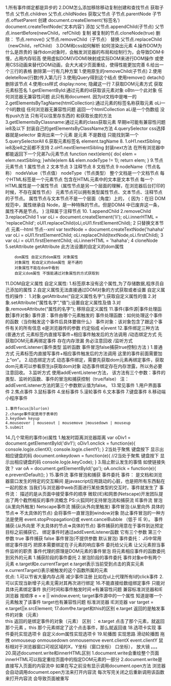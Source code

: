 1.所有事件绑定都是异步的
2.DOM怎么添加移除移动复制创建和查找节点
    获取子节点
    父节点.children
    父节点.childNodes
    获取父节点
    子节点.parentNode
    子节点.offsetParent
    创建
    document.createElement(‘标签名’)
    document.createTextNode(‘文本内容’)
    添加
    父节点.appendChild(子节点)
    父节点.insertBefore(newChild，refChild)
    复制
    被复制的节点.cloneNode(true)
    删除：
    节点.remove()
    父节点.removeChild（子节点）
    替换
    父节点.replaceChild（newChild，refChild）
3.DOM和css如何解析 如何渲染出元素
4.操作DOM为什么是昂贵的
    操作dom对象时，会触发浏览器的布局和绘制行为，会导致DOM卡慢，占用内存较高
    使用虚拟DOM(VDOM)映射成实际DOM来进行DOM操作 或使用CSS动画来替代DOM动画，会大大减少页面重绘，使得性能更加完善
6.给出一个三行的表格 删除第一行有几种方案
    1.使用原生的removeChild(子节点)
    2.使用deleteRow(行数)传入第几行
    3.使用jQuery得到这个结点 使用remove() detach()删除该节点
    4.使用css样式 display:none; 隐藏这一行
7.获取DOM元素方式 获取元素标签名
    1.getElementById:通过元素的id获取该元素对象 oBtn一个此对象 
        任何浏览器无兼容性问题
        此只有用document. 因为id文档中是唯一的
    2.getElementsByTagName(htmlCollection):通过元素的标签名称获取元素 oLi一个li的数组
        任何浏览器无兼容性问题 返回一个htmlCollection
        aLi是一个伪数组  没有push方法 只有可以往里存东西的 和获取长度的方法
    3.getElementsByClassname:通过元素的class获取元素
        早期ie可能有兼容性问题 ie8及以下
        封装自己的getElementsByClassName方法
    4.querySelector css选择器就是selector 查询出来一个元素
        是元素 不是数组 只能找到第一个
    5.querySelectorAll
    6.获取元素标签名 element.tagName
8.
    1.oH1.nextSibling ie8及ie8之前都不支持
    2.oH1.nextElementSibling
    封装next方法 在所有浏览器中都能返回下一个兄弟7u元素节点
        function next(elem){
            do{
                elem = elem.nextSibling;
            }while(elem && elem.nodeType != 1);
            return elem;
        }
9.节点
    元素节点 1
    属性节点 2
    文本节点 3
    注释节点 8
    文档节点 9
    nodeName（节点名称） 
    nodeValue（节点值） 
    nodeType（节点类型）
    整个文档是一个文档节点
    每个HTML标签是一个元素节点
    包含在HTML元素中的文本是文本节点
    每一个HTML属性是一个属性节点（属性节点是另一个层面的理解，在浏览器后台打印的时候，不存在属性节点）
    元素节点可以拥有类型属性节点、文本节点、注释节点的子节点。
    属性节点与文本节点不是一个层面（角度）上的，
        {
            因为：在旧 DOM 规范中，属性继承自 Node，是一种特殊的节点。但是DOM4 中已废弃这一条，属性不再是节点。
        }
注释属于注释节点 
10.
   1.appendChild
   2.removeChild
   3.replaceChild
        1
         var oLi = document.createElement('li');
         oLi.innerHTML = 'replaceChild';
         oUl1.replaceChild(oLi,oUl1.firstElementChild);
        2
        只替换文本节点 元素--html 节点--xml
         var textNode = document.createTextNode('hahaha'
         var oLi = oUl1.firstElementChild;
         oLi.replaceChild(textNode,oLi.firstChild);
        3
         var oLi = oUl1.firstElementChild;
         oLi.innerHTML = 'hahaha';
    4 cloneNode
    5.setAttribute getAttribute
        此方法设置的自定义的dom属性

        dom属性 自定义的dom属性 对象属性
        对象属性 和自定义的dom属性 是不通的
        对象属性不能在dom中看到
        自定义dom属性 不饿能通过对象属性的方式获取到
11.DOM自定义属性
    自定义属性:
        1.标签原本没有这个属性,为了存储数据,程序员自己添加的属性
        2.自定义属性无法直接通过DOM对象的方式获取或者设置
    自定义属性的操作：
        1.对象.getAttribute(“自定义属性名字”);获取自定义属性的值
        2.对象.setAttribute(“属性名字”,“值”);设置自定义属性及值
        3.对象.removeAttribute(“属性的名字”); 移除自定义属性
11.事件(事件源|事件处理函数|事件对象)
    事件源：事件由哪个元素触发的
    事件处理函数：如何处理这个事件的函数（当你触发这个事件后具体要做什么）
    事件对象：该对象包含了跟这个事件有关的所有信息
    e是浏览器传的参数 约定俗成 e|event
12.事件绑定三种方法
    (普通方式   元素标签内直接写事件+相应事件触发后的方法调用
    /动态绑定方式 先获取DOM元素再绑定事件 存在内存泄漏 务必注意回收
    /监听方式   addEventListener(事件类型 监听函数 事件冒泡false捕获true控制)方法
    )
    1.普通方式
        元素标签内直接写事件+相应事件触发后的方法调用 这里的事件前面需要加上“on”。
    2.动态绑定方式
        动态事件绑定，需要先获取dom元素再绑定事件，获取dom元素可以参看原生js获取dom对象
        动态事件绑定存在内存泄露，所以务必要注意回收。
    3.监听方式
        使用addEventListener方法，
        该方法有三个参数：事件的类型、监听的函数、事件的冒泡和捕获控制（true/false）
        注：addEventListener方法的第三个参数默认值为false。
13.常见事件
    1.用户界面事件
    2.焦点事件
    3.鼠标事件
    4.坐标事件
    5.滚轮事件
    6.文本事件
    7.键盘事件
    8.移动端小程序事件


    1.事件focus|blur(on)
    2.change事件就是用于表单的
    3.keydown keyup
    4.mouseover | mouseout | mousemove |mousedown | mouseup
    5.submit
14.几个常用的事件(e)属性
    1.触发时距离浏览器距离
    var oDiv1 = document.getElementById('div1');
        oDiv1.onclick = function(e){
            console.log(e.clientX);
            console.log(e.clientY);
        }
    2当处于聚焦 键盘按下 显示出相应键盘的码
    document.onkeydown = function(e){
            //2当处于聚焦 键盘按下 显示出相应键盘的码
            console.log(e.keyCode);
        }
    3.阻止默认发生的事情 如使链接失效？
    var oA = document.getElementById('go');
        oA.onclick = function(e){
            e.preventDefault();
        }
15.事件流 事件冒泡和捕获 事件委托
    事件：
        是文档和浏览器窗口发生的特定的交互瞬间
        是javascript应用跳动的心脏，也是把所有东西黏在一起的胶水
        当我们与浏览器中web页面进行某些类型的交互时，事件就发生了
    事件流：
        描述的是从页面中接受事件的顺序
        微软(IE)和网景(Netscape)开发团队提出了两个截然相反的事件流概念
            PS:火狐同时支持冒泡流和捕获流
            IE事件流 冒泡(从里向外触发)
            Netscape事件流 捕获(从外向里触发)
    事件冒泡:(从里向外 具体的节点=> 不太具体的节点)
        会将事件一直冒泡到window对象
        防止事件冒泡的一种方法是使用 
            event.stopPropagation()或 
            event.cancelBubble （低于 IE 9）。
    事件捕获:(从外向里 不太具体的节点=>具体的节点)
        事件捕获的用意在于事件到达预定目标之前捕获它。
    绑定事件时通过addEventListener函数
        它有三个参数 第三个参数
            true 事件捕获
            false 事件冒泡(不提供参数 默认冒泡)
    事件委托：
        JS中常用绑定事件技巧
        把原本需要绑定在子元素的响应事件 委托给父元素
        让父元素担当事件监听的职责
        事件代理的原理是DOM元素的事件冒泡
        将元素相应事件的函数委托到另外的元素
            1.捕获阶段的事件委托
            2.冒泡阶段的事件委托
                事件对象e中有两个元素 
                e.target和e.currentTarget 
                e.target表示当前受到点击的真实元素 
                e.currentTarget()表示被触发的这个函数所属的元素   
        优点:
            1.可以节省大量内存占用 减少事件注册
                比如在ul上代理所有li的click事件
            2.可以实现当新增子元素无需对其再次进行绑定
16.不能直接给数组绑定事件 只能对具体元素绑定事件
    执行时间和事件触发时间
    e有兼容性问题 兼容标准浏览器和IE浏览器 按顺序
    e = e || window.event;
    target事件源中的一个属性 知道是哪一个元素触发了该事件
    target也有兼容性问题 标准浏览器 IE浏览器
    var target = e.target||e.srcElement;
17.dom中e.target和this的区别
    e.target 返回的是触发事件的对象（元素）  
    this 返回的是绑定事件的对象（元素）
    区别 ： e.target 点击了那个元素，就返回那个元素 。this 那个元素绑定了这个点击事件，那么就返回谁
18.选项卡实现
    事件委托实现选项卡
    自定义dom属性实现选项卡
19.轮播图
        实现思路
    滑动轮播图
    拖拽
        onmouseup onmousedown onmousemove
        event.clientX event.clientY
            鼠标相对于浏览器窗口可视区域的X，Y坐标（窗口坐标）
            口坐标），
    放大镜
        。。。
20.简述document.write和innerHTML区别
    1.document.write会重绘整个页面
    innerHTML可以指定重绘页面中的指定DOM元素的一部分
    2.document.write是直接写入页面的内容流中
    如果在写之前没有显示调用document.open方法
    浏览器会自动调用document.open方法来打开内容流
    每次写完关闭之后重新调用该函数来打开内容流 会导致页面被重写



